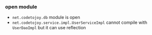 
### open module

* `net.codetojoy.db` module is open
* `net.codetojoy.service.impl.UserServiceImpl` cannot compile with `UserDaoImpl` but it can use reflection
